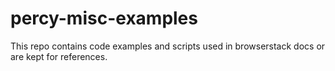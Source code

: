 # percy-misc-examples

This repo contains code examples and scripts used in browserstack docs or are kept for references.
